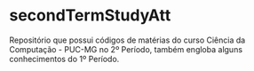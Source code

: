 # secondTermStudyAtt
Repositório que possui códigos de matérias do curso Ciência da Computação - PUC-MG no 2º Período, também engloba alguns conhecimentos do 1º Período.
